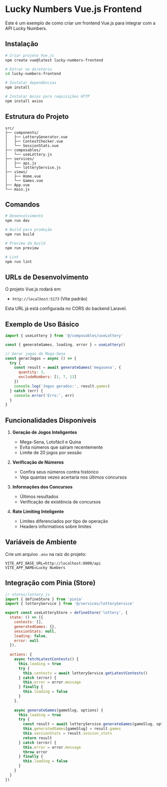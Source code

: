 # Lucky Numbers Vue.js Frontend

Este é um exemplo de como criar um frontend Vue.js para integrar com a API Lucky Numbers.

## Instalação

```bash
# Criar projeto Vue.js
npm create vue@latest lucky-numbers-frontend

# Entrar no diretório
cd lucky-numbers-frontend

# Instalar dependências
npm install

# Instalar Axios para requisições HTTP
npm install axios
```

## Estrutura do Projeto

```
src/
├── components/
│   ├── LotteryGenerator.vue
│   ├── ContestChecker.vue
│   └── SessionStats.vue
├── composables/
│   └── useLottery.js
├── services/
│   ├── api.js
│   └── lotteryService.js
├── views/
│   ├── Home.vue
│   └── Games.vue
├── App.vue
└── main.js
```

## Comandos

```bash
# Desenvolvimento
npm run dev

# Build para produção
npm run build

# Preview da build
npm run preview

# Lint
npm run lint
```

## URLs de Desenvolvimento

O projeto Vue.js rodará em:
- `http://localhost:5173` (Vite padrão)

Esta URL já está configurada no CORS do backend Laravel.

## Exemplo de Uso Básico

```javascript
import { useLottery } from '@/composables/useLottery'

const { generateGames, loading, error } = useLottery()

// Gerar jogos da Mega-Sena
const gerarJogos = async () => {
  try {
    const result = await generateGames('megasena', {
      quantity: 3,
      excludeNumbers: [1, 7, 13]
    })
    console.log('Jogos gerados:', result.games)
  } catch (err) {
    console.error('Erro:', err)
  }
}
```

## Funcionalidades Disponíveis

1. **Geração de Jogos Inteligentes**
   - Mega-Sena, Lotofácil e Quina
   - Evita números que saíram recentemente
   - Limite de 20 jogos por sessão

2. **Verificação de Números**
   - Confira seus números contra histórico
   - Veja quantas vezes acertaria nos últimos concursos

3. **Informações dos Concursos**
   - Últimos resultados
   - Verificação de existência de concursos

4. **Rate Limiting Inteligente**
   - Limites diferenciados por tipo de operação
   - Headers informativos sobre limites

## Variáveis de Ambiente

Crie um arquivo `.env` na raiz do projeto:

```
VITE_API_BASE_URL=http://localhost:8000/api
VITE_APP_NAME=Lucky Numbers
```

## Integração com Pinia (Store)

```javascript
// stores/lottery.js
import { defineStore } from 'pinia'
import { lotteryService } from '@/services/lotteryService'

export const useLotteryStore = defineStore('lottery', {
  state: () => ({
    contests: [],
    generatedGames: {},
    sessionStats: null,
    loading: false,
    error: null
  }),
  
  actions: {
    async fetchLatestContests() {
      this.loading = true
      try {
        this.contests = await lotteryService.getLatestContests()
      } catch (error) {
        this.error = error.message
      } finally {
        this.loading = false
      }
    },
    
    async generateGames(gameSlug, options) {
      this.loading = true
      try {
        const result = await lotteryService.generateGames(gameSlug, options)
        this.generatedGames[gameSlug] = result.games
        this.sessionStats = result.session_stats
        return result
      } catch (error) {
        this.error = error.message
        throw error
      } finally {
        this.loading = false
      }
    }
  }
})
```
